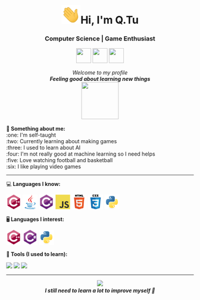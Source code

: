 <h1 align="center"><img src="https://raw.githubusercontent.com/ABSphreak/ABSphreak/master/gifs/Hi.gif" height="50">Hi, I'm Q.Tu </h1>
<h3 align="center"> Computer Science | Game Enthusiast </h3>
<p align="center">
  <a href="https://www.facebook.com/tu.nguyenquang.7923/"><img src="https://www.vectorlogo.zone/logos/facebook/facebook-official.svg" width="40" height="40"></a>
  <a href="https://www.reddit.com/user/Hinds1159"><img src="https://www.vectorlogo.zone/logos/reddit/reddit-icon.svg" height="40" width="40"></a>
  <a href="https://www.instagram.com/tu_ng1510/"><img src="https://www.vectorlogo.zone/logos/instagram/instagram-icon.svg" height="40" width="40"></a>
</p>
<p align="center">
  <em> Welcome to my profile </em> </br>
  <b><i> Feeling good about learning new things </i></b></br>
  <img src="https://raw.githubusercontent.com/QuangTujz/GitHubProfile/main/GitHubImg/giphy.gif?token=GHSAT0AAAAAABWIWVW4IIKEGTV2OUKZW4NYYWNUC4A" height="100" width="100">
</p>
🌟<b> Something about me: </b> </br>
:one: I'm self-taught </br>
:two: Currently learning about making games </br>
:three: I used to learn about AI </br>
:four: I'm not really good at machine learning so I need helps </br>
:five: Love watching football and basketball </br>
:six: I like playing video games </br>
<hr>
💻<b> Languages I know: </b> </br> 
<p align="left">
  <img src="https://raw.githubusercontent.com/devicons/devicon/master/icons/cplusplus/cplusplus-original.svg" height="40">
  <img src="https://raw.githubusercontent.com/devicons/devicon/master/icons/java/java-original.svg" height="40">
  <img src="https://raw.githubusercontent.com/devicons/devicon/master/icons/csharp/csharp-original.svg" height="40">
  <img src="https://raw.githubusercontent.com/devicons/devicon/master/icons/javascript/javascript-original.svg" height="40">
  <img src="https://raw.githubusercontent.com/devicons/devicon/master/icons/html5/html5-original-wordmark.svg" height="40">
  <img src="https://raw.githubusercontent.com/devicons/devicon/master/icons/css3/css3-original-wordmark.svg" height="40">
  <img src="https://raw.githubusercontent.com/devicons/devicon/master/icons/python/python-original.svg" height="40">
</p>
🖥️<b> Languages I interest: </b> </br>
<p align="left">
  <img alt="GIF" src="https://raw.githubusercontent.com/devicons/devicon/master/icons/cplusplus/cplusplus-original.svg" height="40">
  <img src="https://raw.githubusercontent.com/devicons/devicon/master/icons/csharp/csharp-original.svg" height="40">
  <img src="https://raw.githubusercontent.com/devicons/devicon/master/icons/python/python-original.svg" height="40">
</p>
🔧<b> Tools (I used to learn): </b> </br>
<p align="left">
  <img src="https://www.vectorlogo.zone/logos/usepanda/usepanda-ar21.svg" height="40">
  <img src="https://www.vectorlogo.zone/logos/djangoproject/djangoproject-ar21.svg" height="40">
  <img src="https://www.vectorlogo.zone/logos/numpy/numpy-ar21.svg" height="40">
</p>
<hr>
<p align="center">
  <img src="https://github.com/QuangTujz/GitHubProfile/blob/main/GitHubImg/giphy1.gif"> </br>
  <b><em> I still need to learn a lot to improve myself 🙂 </em></b>
